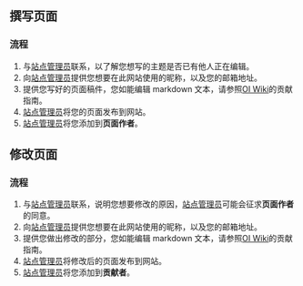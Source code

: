 ## 撰写页面

### 流程

1. 与[站点管理员](mailto:yangzheh22@mails.tsinghua.edu.cn)联系，以了解您想写的主题是否已有他人正在编辑。
1. 向[站点管理员](mailto:yangzheh22@mails.tsinghua.edu.cn)提供您想要在此网站使用的昵称，以及您的邮箱地址。
1. 提供您写好的页面稿件，您如能编辑 markdown 文本，请参照[OI Wiki](https://oi-wiki.org/)的贡献指南。
1. [站点管理员](mailto:yangzheh22@mails.tsinghua.edu.cn)将您的页面发布到网站。
1. [站点管理员](mailto:yangzheh22@mails.tsinghua.edu.cn)将您添加到**页面作者**。

## 修改页面

### 流程

1. 与[站点管理员](mailto:yangzheh22@mails.tsinghua.edu.cn)联系，说明您想要修改的原因，[站点管理员](mailto:yangzheh22@mails.tsinghua.edu.cn)可能会征求**页面作者**的同意。
1. 向[站点管理员](mailto:yangzheh22@mails.tsinghua.edu.cn)提供您想要在此网站使用的昵称，以及您的邮箱地址。
1. 提供您做出修改的部分，您如能编辑 markdown 文本，请参照[OI Wiki](https://oi-wiki.org/)的贡献指南。
1. [站点管理员](mailto:yangzheh22@mails.tsinghua.edu.cn)将修改后的页面发布到网站。
1. [站点管理员](mailto:yangzheh22@mails.tsinghua.edu.cn)将您添加到**贡献者**。